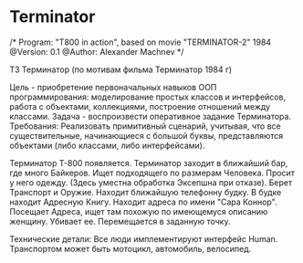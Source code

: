 # Terminator
/*
 Program: "T800 in action", based on movie "TERMINATOR-2" 1984
 @Version: 0.1
 @Author: Alexander Machnev
 */
 
ТЗ Терминатор (по мотивам фильма Терминатор 1984 г)

Цель - приобретение первоначальных навыков ООП программирования:
моделирование простых классов и интерфейсов, работа с объектами, коллекциями,
построение отношений между классами. 
Задача - воспроизвести оперативное задание Терминатора.
Требования:
Реализовать примитивный сценарий, учитывая, что все существительные,
начинающиеся с большой буквы, представляются объектами (либо классами, либо интерфейсами).

Терминатор Т-800 появляется.
Терминатор заходит в ближайший бар, где много Байкеров.
Ищет подходящего по размерам Человека.
Просит у него одежду. (Здесь уместна обработка Эксепшна при отказе).
Берет Транспорт и Оружие.
Находит ближайшую телефонну будку.
В будке находит Адресную Книгу.
Находит адреса по имени "Сара Коннор".
Посещает Адреса, ищет там похожую по имеющемуся описанию женщину.
Убивает ее.
Перемещается в заданную точку.

Технические детали:
Все люди имплементируют интерфейс Human.
Транспортом может быть мотоцикл, автомобиль, велосипед.
